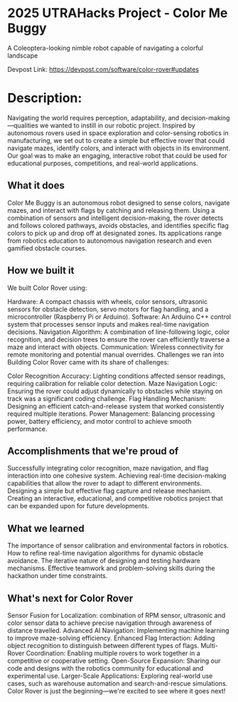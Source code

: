 # 2025 UTRAHacks Project - Color Me Buggy
A Coleoptera-looking nimble robot capable of navigating a colorful landscape

Devpost Link: https://devpost.com/software/color-rover#updates

# Description:
Navigating the world requires perception, adaptability, and decision-making—qualities we wanted to instill in our robotic project. Inspired by autonomous rovers used in space exploration and color-sensing robotics in manufacturing, we set out to create a simple but effective rover that could navigate mazes, identify colors, and interact with objects in its environment. Our goal was to make an engaging, interactive robot that could be used for educational purposes, competitions, and real-world applications.

## What it does
Color Me Buggy is an autonomous robot designed to sense colors, navigate mazes, and interact with flags by catching and releasing them. Using a combination of sensors and intelligent decision-making, the rover detects and follows colored pathways, avoids obstacles, and identifies specific flag colors to pick up and drop off at designated zones. Its applications range from robotics education to autonomous navigation research and even gamified obstacle courses.

## How we built it
We built Color Rover using:

Hardware: A compact chassis with wheels, color sensors, ultrasonic sensors for obstacle detection, servo motors for flag handling, and a microcontroller (Raspberry Pi or Arduino).
Software: An Arduino C++ control system that processes sensor inputs and makes real-time navigation decisions.
Navigation Algorithm: A combination of line-following logic, color recognition, and decision trees to ensure the rover can efficiently traverse a maze and interact with objects.
Communication: Wireless connectivity for remote monitoring and potential manual overrides.
Challenges we ran into
Building Color Rover came with its share of challenges:

Color Recognition Accuracy: Lighting conditions affected sensor readings, requiring calibration for reliable color detection.
Maze Navigation Logic: Ensuring the rover could adjust dynamically to obstacles while staying on track was a significant coding challenge.
Flag Handling Mechanism: Designing an efficient catch-and-release system that worked consistently required multiple iterations.
Power Management: Balancing processing power, battery efficiency, and motor control to achieve smooth performance.

## Accomplishments that we're proud of
Successfully integrating color recognition, maze navigation, and flag interaction into one cohesive system.
Achieving real-time decision-making capabilities that allow the rover to adapt to different environments.
Designing a simple but effective flag capture and release mechanism.
Creating an interactive, educational, and competitive robotics project that can be expanded upon for future developments.

## What we learned
The importance of sensor calibration and environmental factors in robotics.
How to refine real-time navigation algorithms for dynamic obstacle avoidance.
The iterative nature of designing and testing hardware mechanisms.
Effective teamwork and problem-solving skills during the hackathon under time constraints.

## What's next for Color Rover
Sensor Fusion for Localization: combination of RPM sensor, ultrasonic and color sensor data to achieve precise navigation through awareness of distance travelled.
Advanced AI Navigation: Implementing machine learning to improve maze-solving efficiency.
Enhanced Flag Interaction: Adding object recognition to distinguish between different types of flags.
Multi-Rover Coordination: Enabling multiple rovers to work together in a competitive or cooperative setting.
Open-Source Expansion: Sharing our code and designs with the robotics community for educational and experimental use.
Larger-Scale Applications: Exploring real-world use cases, such as warehouse automation and search-and-rescue simulations.
Color Rover is just the beginning—we're excited to see where it goes next!
